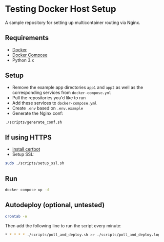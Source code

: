 # Testing Docker Host Setup

A sample repository for setting up multicontainer routing via Nginx.


## Requirements

- [Docker](https://docs.docker.com/engine/install/)
- [Docker Compose](https://docs.docker.com/compose/install/)
- Python 3.x

## Setup

- Remove the example app directories `app1` and `app2` as well as the corresponding services from `docker-compose.yml`
- Pull the repositories you'd like to run
- Add these services to `docker-compose.yml`
- Create `.env` based on `.env.example`
- Generate the Nginx conf: 
```sh
./scripts/generate_conf.sh
``` 

## If using HTTPS

- [Install certbot](https://certbot.eff.org/instructions?ws=nginx&os=snap)
- Setup SSL:
```sh
sudo ./scripts/setup_ssl.sh
```

## Run

```sh
docker compose up -d
```

## Autodeploy (optional, untested)

```sh
crontab -e
```

Then add the following line to run the script every minute:

```sh
* * * * * ./scripts/poll_and_deploy.sh >> ./scripts/poll_and_deploy.log 2>&1
```
